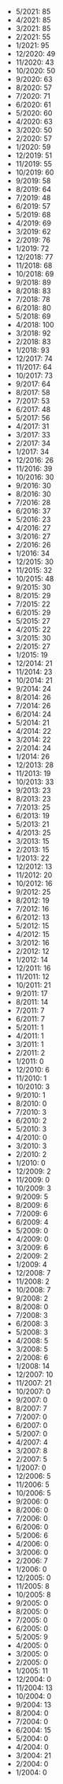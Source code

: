 *  5/2021: 85
*  4/2021: 85
*  3/2021: 85
*  2/2021: 55
*  1/2021: 95
*  12/2020: 49
*  11/2020: 43
*  10/2020: 50
*  9/2020: 63
*  8/2020: 57
*  7/2020: 71
*  6/2020: 61
*  5/2020: 60
*  4/2020: 63
*  3/2020: 50
*  2/2020: 57
*  1/2020: 59
*  12/2019: 51
*  11/2019: 55
*  10/2019: 60
*  9/2019: 58
*  8/2019: 64
*  7/2019: 48
*  6/2019: 57
*  5/2019: 68
*  4/2019: 69
*  3/2019: 62
*  2/2019: 76
*  1/2019: 72
*  12/2018: 77
*  11/2018: 68
*  10/2018: 69
*  9/2018: 89
*  8/2018: 83
*  7/2018: 78
*  6/2018: 80
*  5/2018: 69
*  4/2018: 100
*  3/2018: 92
*  2/2018: 83
*  1/2018: 93
*  12/2017: 74
*  11/2017: 64
*  10/2017: 73
*  9/2017: 64
*  8/2017: 58
*  7/2017: 53
*  6/2017: 48
*  5/2017: 56
*  4/2017: 31
*  3/2017: 33
*  2/2017: 34
*  1/2017: 34
*  12/2016: 26
*  11/2016: 39
*  10/2016: 30
*  9/2016: 30
*  8/2016: 30
*  7/2016: 28
*  6/2016: 37
*  5/2016: 23
*  4/2016: 27
*  3/2016: 27
*  2/2016: 26
*  1/2016: 34
*  12/2015: 30
*  11/2015: 32
*  10/2015: 48
*  9/2015: 30
*  8/2015: 29
*  7/2015: 22
*  6/2015: 29
*  5/2015: 27
*  4/2015: 22
*  3/2015: 30
*  2/2015: 27
*  1/2015: 19
*  12/2014: 21
*  11/2014: 23
*  10/2014: 21
*  9/2014: 24
*  8/2014: 26
*  7/2014: 26
*  6/2014: 24
*  5/2014: 21
*  4/2014: 22
*  3/2014: 22
*  2/2014: 24
*  1/2014: 26
*  12/2013: 28
*  11/2013: 19
*  10/2013: 33
*  9/2013: 23
*  8/2013: 23
*  7/2013: 25
*  6/2013: 19
*  5/2013: 21
*  4/2013: 25
*  3/2013: 15
*  2/2013: 15
*  1/2013: 22
*  12/2012: 13
*  11/2012: 20
*  10/2012: 16
*  9/2012: 25
*  8/2012: 19
*  7/2012: 16
*  6/2012: 13
*  5/2012: 15
*  4/2012: 15
*  3/2012: 16
*  2/2012: 12
*  1/2012: 14
*  12/2011: 16
*  11/2011: 12
*  10/2011: 21
*  9/2011: 17
*  8/2011: 14
*  7/2011: 7
*  6/2011: 7
*  5/2011: 1
*  4/2011: 1
*  3/2011: 1
*  2/2011: 2
*  1/2011: 0
*  12/2010: 6
*  11/2010: 1
*  10/2010: 3
*  9/2010: 1
*  8/2010: 0
*  7/2010: 3
*  6/2010: 2
*  5/2010: 3
*  4/2010: 0
*  3/2010: 3
*  2/2010: 2
*  1/2010: 0
*  12/2009: 2
*  11/2009: 0
*  10/2009: 3
*  9/2009: 5
*  8/2009: 6
*  7/2009: 6
*  6/2009: 4
*  5/2009: 0
*  4/2009: 0
*  3/2009: 6
*  2/2009: 2
*  1/2009: 4
*  12/2008: 7
*  11/2008: 2
*  10/2008: 7
*  9/2008: 2
*  8/2008: 0
*  7/2008: 3
*  6/2008: 3
*  5/2008: 3
*  4/2008: 5
*  3/2008: 5
*  2/2008: 6
*  1/2008: 14
*  12/2007: 10
*  11/2007: 21
*  10/2007: 0
*  9/2007: 0
*  8/2007: 7
*  7/2007: 0
*  6/2007: 0
*  5/2007: 0
*  4/2007: 4
*  3/2007: 8
*  2/2007: 5
*  1/2007: 0
*  12/2006: 5
*  11/2006: 5
*  10/2006: 5
*  9/2006: 0
*  8/2006: 0
*  7/2006: 0
*  6/2006: 0
*  5/2006: 6
*  4/2006: 0
*  3/2006: 0
*  2/2006: 7
*  1/2006: 0
*  12/2005: 0
*  11/2005: 8
*  10/2005: 8
*  9/2005: 0
*  8/2005: 0
*  7/2005: 0
*  6/2005: 0
*  5/2005: 9
*  4/2005: 0
*  3/2005: 0
*  2/2005: 0
*  1/2005: 11
*  12/2004: 0
*  11/2004: 13
*  10/2004: 0
*  9/2004: 13
*  8/2004: 0
*  7/2004: 0
*  6/2004: 15
*  5/2004: 0
*  4/2004: 0
*  3/2004: 21
*  2/2004: 0
*  1/2004: 0